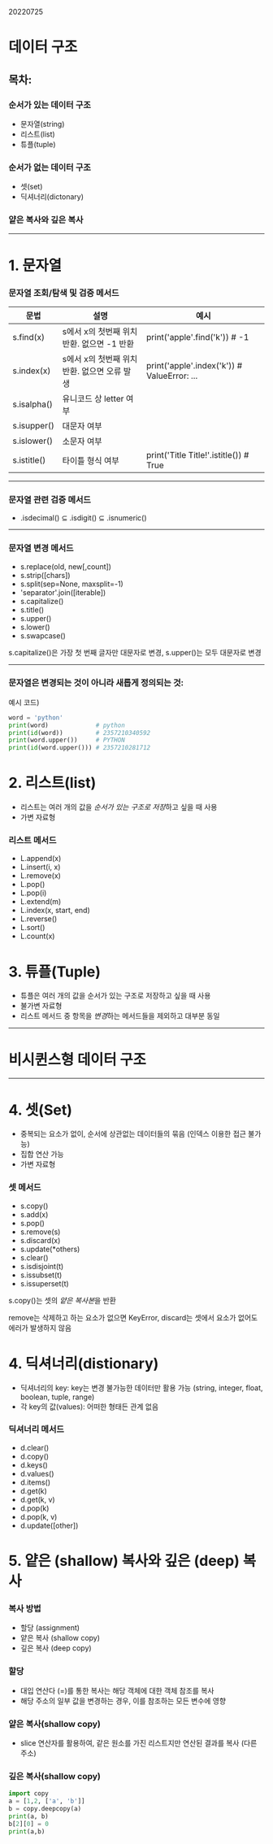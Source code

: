 20220725

# 데이터 구조

## 목차:

### 순서가 있는 데이터 구조
- 문자열(string)
- 리스트(list)
- 튜플(tuple)

### 순서가 없는 데이터 구조
- 셋(set)
- 딕셔너리(dictonary)

### 얕은 복사와 깊은 복사

--- 

# 1. 문자열 

### 문자열 조회/탐색 및 검증 메서드

| 문법          | 설명                                         | 예시 |
| -----------   | -----------                                 | ------|
| s.find(x)     | s에서 x의 첫번째 위치 반환. 없으면 -1 반환     | print('apple'.find('k')) # -1|
| s.index(x)    | s에서 x의 첫번째 위치 반환. 없으면 오류 발생   | print('apple'.index('k')) # ValueError: ... |
| s.isalpha()   | 유니코드 상 letter 여부                       ||
| s.isupper()   | 대문자 여부                                   ||
| s.islower()   | 소문자 여부                                   ||
| s.istitle()   | 타이틀 형식 여부                               | print('Title Title!'.istitle()) # True |

--- 

### 문자열 관련 검증 메서드
- .isdecimal() $\subseteq$ .isdigit() $\subseteq$ .isnumeric()

--- 

### 문자열 변경 메서드
- s.replace(old, new[,count])
- s.strip([chars])
- s.split(sep=None, maxsplit=-1)
- 'separator'.join([iterable])
- s.capitalize()
- s.title()
- s.upper()
- s.lower()
- s.swapcase()

s.capitalize()은 가장 첫 번째 글자만 대문자로 변경, s.upper()는 모두 대문자로 변경

---

### 문자열은 변경되는 것이 아니라 새롭게 정의되는 것:
예시 코드)
```python
word = 'python'
print(word)             # python
print(id(word))         # 2357210340592
print(word.upper())     # PYTHON
print(id(word.upper())) # 2357210281712
```

# 2. 리스트(list)

- 리스트는 여러 개의 값을 *순서가 있는 구조로 저장*하고 싶을 때 사용
- 가변 자료형

### 리스트 메서드
- L.append(x)
- L.insert(i, x)
- L.remove(x)
- L.pop()
- L.pop(i)
- L.extend(m)
- L.index(x, start, end)
- L.reverse()
- L.sort()
- L.count(x)


# 3. 튜플(Tuple)
- 튜플은 여러 개의 값을 순서가 있는 구조로 저장하고 싶을 때 사용
- 불가변 자료형 
- 리스트 메서드 중 항목을 *변경*하는 메서드들을 제외하고 대부분 동일

---
# 비시퀸스형 데이터 구조
---
# 4. 셋(Set)
- 중복되는 요소가 없이, 순서에 상관없는 데이터들의 묶음
(인덱스 이용한 접근 불가능)
- 집합 연산 가능
- 가변 자료형

### 셋 메서드
- s.copy()
- s.add(x)
- s.pop()
- s.remove(s)
- s.discard(x)
- s.update(*others)
- s.clear()
- s.isdisjoint(t)
- s.issubset(t)
- s.issuperset(t)


s.copy()는 셋의 *얕은 복사본*을 반환

remove는 삭제하고 하는 요소가 없으면 KeyError, discard는 셋에서 요소가 없어도 에러가 발생하지 않음

# 4. 딕셔너리(distionary)
- 딕셔너리의 key: key는 변경 불가능한 데이터만 활용 가능 (string, integer, float, boolean, tuple, range)
- 각 key의 값(values): 어떠한 형태든 관계 없음

### 딕셔너리 메서드
- d.clear()
- d.copy()
- d.keys()
- d.values()
- d.items()
- d.get(k)
- d.get(k, v)
- d.pop(k)
- d.pop(k, v)
- d.update([other])

# 5. 얕은 (shallow) 복사와 깊은 (deep) 복사

### 복사 방법
- 할당 (assignment)
- 얕은 복사 (shallow copy)
- 깊은 복사 (deep copy)

### 할당
- 대입 연산다 (=)를 통한 복사는 해당 객체에 대한 객체 참조를 복사
- 해당 주소의 일부 값을 변경하는 경우, 이를 참조하는 모든 변수에 영향

### 얕은 복사(shallow copy)
- slice 연산자를 활용하여, 같은 원소를 가진 리스트지만 연산된 결과를 복사 (다른 주소)

### 깊은 복사(shallow copy)

```python
import copy
a = [1,2, ['a', 'b']]
b = copy.deepcopy(a)
print(a, b)
b[2][0] = 0
print(a,b)
```

